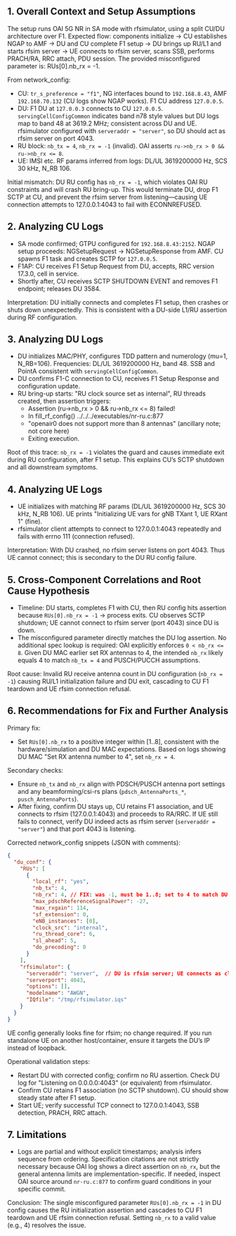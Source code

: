 ## 1. Overall Context and Setup Assumptions

The setup runs OAI 5G NR in SA mode with rfsimulator, using a split CU/DU architecture over F1. Expected flow: components initialize → CU establishes NGAP to AMF → DU and CU complete F1 setup → DU brings up RU/L1 and starts rfsim server → UE connects to rfsim server, scans SSB, performs PRACH/RA, RRC attach, PDU session. The provided misconfigured parameter is: RUs[0].nb_rx = -1.

From network_config:
- CU: `tr_s_preference = "f1"`, NG interfaces bound to `192.168.8.43`, AMF `192.168.70.132` (CU logs show NGAP works). F1 CU address `127.0.0.5`.
- DU: F1 DU at `127.0.0.3` connects to CU `127.0.0.5`. `servingCellConfigCommon` indicates band n78 style values but DU logs map to band 48 at 3619.2 MHz; consistent across DU and UE. rfsimulator configured with `serveraddr = "server"`, so DU should act as rfsim server on port 4043.
- RU block: `nb_tx = 4`, `nb_rx = -1` (invalid). OAI asserts `ru->nb_rx > 0 && ru->nb_rx <= 8`.
- UE: IMSI etc. RF params inferred from logs: DL/UL 3619200000 Hz, SCS 30 kHz, N_RB 106.

Initial mismatch: DU RU config has `nb_rx = -1`, which violates OAI RU constraints and will crash RU bring-up. This would terminate DU, drop F1 SCTP at CU, and prevent the rfsim server from listening—causing UE connection attempts to 127.0.0.1:4043 to fail with ECONNREFUSED.

## 2. Analyzing CU Logs

- SA mode confirmed; GTPU configured for `192.168.8.43:2152`. NGAP setup proceeds: NGSetupRequest → NGSetupResponse from AMF. CU spawns F1 task and creates SCTP for `127.0.0.5`.
- F1AP: CU receives F1 Setup Request from DU, accepts, RRC version 17.3.0, cell in service.
- Shortly after, CU receives SCTP SHUTDOWN EVENT and removes F1 endpoint; releases DU 3584.

Interpretation: DU initially connects and completes F1 setup, then crashes or shuts down unexpectedly. This is consistent with a DU-side L1/RU assertion during RF configuration.

## 3. Analyzing DU Logs

- DU initializes MAC/PHY, configures TDD pattern and numerology (mu=1, N_RB=106). Frequencies: DL/UL 3619200000 Hz, band 48. SSB and PointA consistent with `servingCellConfigCommon`.
- DU confirms F1-C connection to CU, receives F1 Setup Response and configuration update.
- RU bring-up starts: "RU clock source set as internal", RU threads created, then assertion triggers:
  - Assertion (ru->nb_rx > 0 && ru->nb_rx <= 8) failed!
  - In fill_rf_config() ../../../executables/nr-ru.c:877
  - "openair0 does not support more than 8 antennas" (ancillary note; not core here)
  - Exiting execution.

Root of this trace: `nb_rx = -1` violates the guard and causes immediate exit during RU configuration, after F1 setup. This explains CU’s SCTP shutdown and all downstream symptoms.

## 4. Analyzing UE Logs

- UE initializes with matching RF params (DL/UL 3619200000 Hz, SCS 30 kHz, N_RB 106). UE prints "Initializing UE vars for gNB TXant 1, UE RXant 1" (fine).
- rfsimulator client attempts to connect to 127.0.0.1:4043 repeatedly and fails with errno 111 (connection refused).

Interpretation: With DU crashed, no rfsim server listens on port 4043. Thus UE cannot connect; this is secondary to the DU RU config failure.

## 5. Cross-Component Correlations and Root Cause Hypothesis

- Timeline: DU starts, completes F1 with CU, then RU config hits assertion because `RUs[0].nb_rx = -1` → process exits. CU observes SCTP shutdown; UE cannot connect to rfsim server (port 4043) since DU is down.
- The misconfigured parameter directly matches the DU log assertion. No additional spec lookup is required: OAI explicitly enforces `0 < nb_rx <= 8`. Given DU MAC earlier set RX antennas to 4, the intended `nb_rx` likely equals 4 to match `nb_tx = 4` and PUSCH/PUCCH assumptions.

Root cause: Invalid RU receive antenna count in DU configuration (`nb_rx = -1`) causing RU/L1 initialization failure and DU exit, cascading to CU F1 teardown and UE rfsim connection refusal.

## 6. Recommendations for Fix and Further Analysis

Primary fix:
- Set `RUs[0].nb_rx` to a positive integer within [1..8], consistent with the hardware/simulation and DU MAC expectations. Based on logs showing DU MAC "Set RX antenna number to 4", set `nb_rx = 4`.

Secondary checks:
- Ensure `nb_tx` and `nb_rx` align with PDSCH/PUSCH antenna port settings and any beamforming/csi-rs plans (`pdsch_AntennaPorts_*`, `pusch_AntennaPorts`).
- After fixing, confirm DU stays up, CU retains F1 association, and UE connects to rfsim (127.0.0.1:4043) and proceeds to RA/RRC. If UE still fails to connect, verify DU indeed acts as rfsim server (`serveraddr = "server"`) and that port 4043 is listening.

Corrected network_config snippets (JSON with comments):

```json
{
  "du_conf": {
    "RUs": [
      {
        "local_rf": "yes",
        "nb_tx": 4,
        "nb_rx": 4, // FIX: was -1, must be 1..8; set to 4 to match DU MAC
        "max_pdschReferenceSignalPower": -27,
        "max_rxgain": 114,
        "sf_extension": 0,
        "eNB_instances": [0],
        "clock_src": "internal",
        "ru_thread_core": 6,
        "sl_ahead": 5,
        "do_precoding": 0
      }
    ],
    "rfsimulator": {
      "serveraddr": "server",  // DU is rfsim server; UE connects as client
      "serverport": 4043,
      "options": [],
      "modelname": "AWGN",
      "IQfile": "/tmp/rfsimulator.iqs"
    }
  }
}
```

UE config generally looks fine for rfsim; no change required. If you run standalone UE on another host/container, ensure it targets the DU’s IP instead of loopback.

Operational validation steps:
- Restart DU with corrected config; confirm no RU assertion. Check DU log for "Listening on 0.0.0.0:4043" (or equivalent) from rfsimulator.
- Confirm CU retains F1 association (no SCTP shutdown). CU should show steady state after F1 setup.
- Start UE; verify successful TCP connect to 127.0.0.1:4043, SSB detection, PRACH, RRC attach.

## 7. Limitations

- Logs are partial and without explicit timestamps; analysis infers sequence from ordering. Specification citations are not strictly necessary because OAI log shows a direct assertion on `nb_rx`, but the general antenna limits are implementation-specific. If needed, inspect OAI source around `nr-ru.c:877` to confirm guard conditions in your specific commit.

Conclusion: The single misconfigured parameter `RUs[0].nb_rx = -1` in DU config causes the RU initialization assertion and cascades to CU F1 teardown and UE rfsim connection refusal. Setting `nb_rx` to a valid value (e.g., 4) resolves the issue.